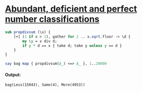 [1]: http://rosettacode.org/wiki/Abundant,_deficient_and_perfect_number_classifications

# [Abundant, deficient and perfect number classifications][1]

```perl
sub propdivsum (\x) {
    [+] (1 if x > 1), gather for 2 .. x.sqrt.floor -> \d {
        my \y = x div d;
        if y * d == x { take d; take y unless y == d }
    }
}
 
say bag map { propdivsum($_) <=> $_ }, 1..20000
```

#### Output:
```
bag(Less(15043), Same(4), More(4953))
```